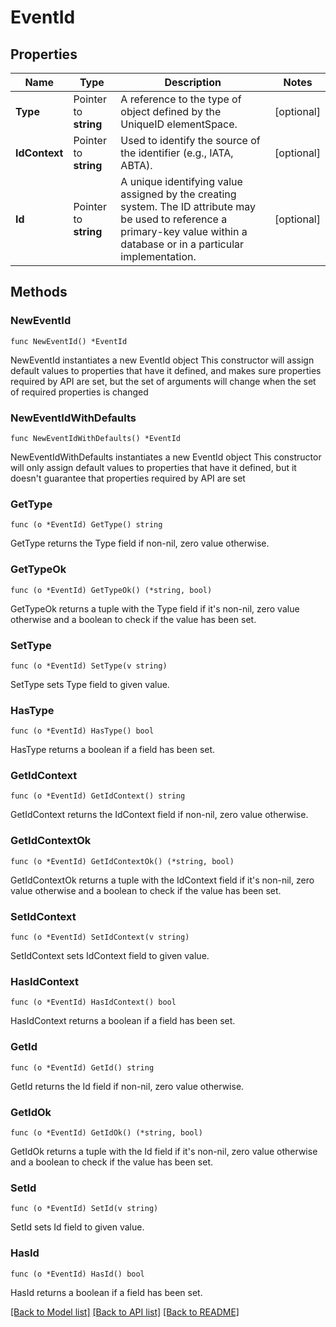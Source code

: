 # EventId

## Properties

Name | Type | Description | Notes
------------ | ------------- | ------------- | -------------
**Type** | Pointer to **string** | A reference to the type of object defined by the UniqueID elementSpace. | [optional] 
**IdContext** | Pointer to **string** | Used to identify the source of the identifier (e.g., IATA, ABTA). | [optional] 
**Id** | Pointer to **string** | A unique identifying value assigned by the creating system. The ID attribute may be used to reference a primary-key value within a database or in a particular implementation. | [optional] 

## Methods

### NewEventId

`func NewEventId() *EventId`

NewEventId instantiates a new EventId object
This constructor will assign default values to properties that have it defined,
and makes sure properties required by API are set, but the set of arguments
will change when the set of required properties is changed

### NewEventIdWithDefaults

`func NewEventIdWithDefaults() *EventId`

NewEventIdWithDefaults instantiates a new EventId object
This constructor will only assign default values to properties that have it defined,
but it doesn't guarantee that properties required by API are set

### GetType

`func (o *EventId) GetType() string`

GetType returns the Type field if non-nil, zero value otherwise.

### GetTypeOk

`func (o *EventId) GetTypeOk() (*string, bool)`

GetTypeOk returns a tuple with the Type field if it's non-nil, zero value otherwise
and a boolean to check if the value has been set.

### SetType

`func (o *EventId) SetType(v string)`

SetType sets Type field to given value.

### HasType

`func (o *EventId) HasType() bool`

HasType returns a boolean if a field has been set.

### GetIdContext

`func (o *EventId) GetIdContext() string`

GetIdContext returns the IdContext field if non-nil, zero value otherwise.

### GetIdContextOk

`func (o *EventId) GetIdContextOk() (*string, bool)`

GetIdContextOk returns a tuple with the IdContext field if it's non-nil, zero value otherwise
and a boolean to check if the value has been set.

### SetIdContext

`func (o *EventId) SetIdContext(v string)`

SetIdContext sets IdContext field to given value.

### HasIdContext

`func (o *EventId) HasIdContext() bool`

HasIdContext returns a boolean if a field has been set.

### GetId

`func (o *EventId) GetId() string`

GetId returns the Id field if non-nil, zero value otherwise.

### GetIdOk

`func (o *EventId) GetIdOk() (*string, bool)`

GetIdOk returns a tuple with the Id field if it's non-nil, zero value otherwise
and a boolean to check if the value has been set.

### SetId

`func (o *EventId) SetId(v string)`

SetId sets Id field to given value.

### HasId

`func (o *EventId) HasId() bool`

HasId returns a boolean if a field has been set.


[[Back to Model list]](../README.md#documentation-for-models) [[Back to API list]](../README.md#documentation-for-api-endpoints) [[Back to README]](../README.md)


